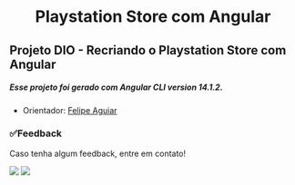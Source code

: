 <h1 text align="center"> Playstation Store com Angular </h1> 

##  Projeto DIO - Recriando o Playstation Store com Angular
##### Esse projeto foi gerado com Angular CLI version 14.1.2.
* Orientador: [Felipe Aguiar](https://github.com/felipeAguiarCode)

### ✅Feedback

Caso tenha algum feedback, entre em contato!

<a href = "mailto:juliagonzalezmoreira@gmail.com"><img src="https://img.shields.io/badge/Gmail-D14836?style=for-the-badge&logo=gmail&logoColor=white"></a> <a href="https://www.linkedin.com/in/julia-gonzalez-moreira/" target="_blank"><img src="https://img.shields.io/badge/-LinkedIn-%230077B5?style=for-the-badge&logo=linkedin&logoColor=white" target="_blank"></a> 
